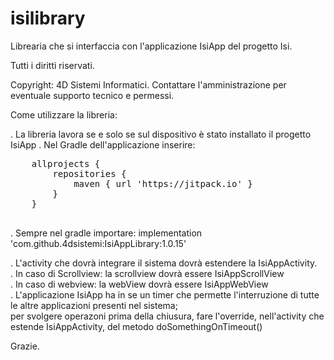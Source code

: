 # isilibrary

Librearia che si interfaccia con l'applicazione IsiApp del progetto Isi.

Tutti i diritti riservati.

Copyright: 4D Sistemi Informatici. Contattare l'amministrazione per eventuale supporto tecnico e permessi.

Come utilizzare la libreria:

. La libreria lavora se e solo se sul dispositivo è stato installato il progetto IsiApp
. Nel Gradle dell'applicazione inserire:
<br>
<pre>
    allprojects {  
        repositories {  
            maven { url 'https://jitpack.io' }  
        }  
    }  
	</pre>

. Sempre nel gradle importare:
    implementation 'com.github.4dsistemi:IsiAppLibrary:1.0.15'

. L'activity che dovrà integrare il sistema dovrà estendere la IsiAppActivity.  
. In caso di Scrollview: la scrollview dovrà essere IsiAppScrollView  
. In caso di webview: la webView dovrà essere IsiAppWebView  
. L'applicazione IsiApp ha in se un timer che permette l'interruzione di tutte le altre applicazioni presenti nel sistema;  
  per svolgere operazoni prima della chiusura, fare l'override, nell'activity che estende IsiAppActivity, del metodo doSomethingOnTimeout()  
  
  
Grazie.  

